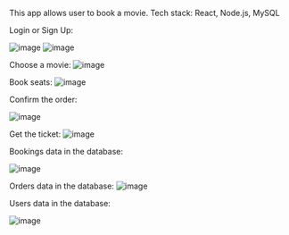 This app allows user to book a movie. Tech stack: React, Node.js, MySQL

Login or Sign Up:

![image](https://github.com/gracjanh/MoviesBookingReact/assets/74767350/e8f9a6cf-7e74-47a6-943a-25342969abad)
![image](https://github.com/gracjanh/MoviesBookingReact/assets/74767350/dd6533c0-b4ca-4aaf-a8a1-cc3423a32a22)

Choose a movie:
![image](https://github.com/gracjanh/MoviesBookingReact/assets/74767350/15f2742d-263b-479d-bba4-15d4c08461da)

Book seats:
![image](https://github.com/gracjanh/MoviesBookingReact/assets/74767350/f02c228f-d702-4030-b9e3-b8ae0be5917b)


Confirm the order:

![image](https://github.com/gracjanh/MoviesBookingReact/assets/74767350/e25f11da-93fa-4698-a938-896d4b5c6b64)

Get the ticket:
![image](https://github.com/gracjanh/MoviesBookingReact/assets/74767350/0019d0e3-4f91-49a1-8489-c17fbb0bf883)


Bookings data in the database:

![image](https://github.com/gracjanh/MoviesBookingReact/assets/74767350/c4cc6b25-60e6-4a97-831b-4e6e632ae510)


Orders data in the database:
![image](https://github.com/gracjanh/MoviesBookingReact/assets/74767350/3ea2c4b7-b6fc-4cca-8805-d09b7b850bc0)


Users data in the database:

![image](https://github.com/gracjanh/MoviesBookingReact/assets/74767350/4f6d6389-4185-4aec-b601-b7b2f945096e)

